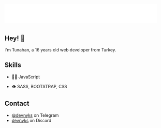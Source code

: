 <h1 align="center">
  <img src="name.svg" alt="devnyks" />
</h1>

## Hey! 👋
I'm Tunahan, a 16 years old web developer from Turkey.

## Skills
- 👨‍💻 JavaScript
<!-- - ⚙️ React, Svelte, Vue -->
- 👁️ SASS, BOOTSTRAP, CSS

## Contact
- [@devnyks](https://t.me/devnyks) on Telegram
- [devnyks](./) on Discord
